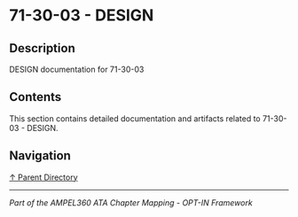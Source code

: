 # 71-30-03 - DESIGN

## Description

DESIGN documentation for 71-30-03

## Contents

This section contains detailed documentation and artifacts related to 71-30-03 - DESIGN.

## Navigation

[↑ Parent Directory](../README.md)

---

*Part of the AMPEL360 ATA Chapter Mapping - OPT-IN Framework*
